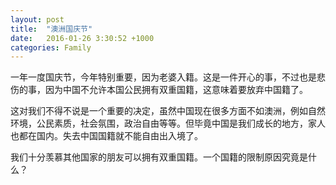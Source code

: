 ```yaml
---
layout: post
title:  "澳洲国庆节"
date:   2016-01-26 3:30:52 +1000
categories: Family
---
```

一年一度国庆节，今年特别重要，因为老婆入籍。这是一件开心的事，不过也是悲伤的事，因为中国不允许本国公民拥有双重国籍，这意味着要放弃中国籍了。

这对我们不得不说是一个重要的决定，虽然中国现在很多方面不如澳洲，例如自然环境，公民素质，社会氛围，政治自由等等。但毕竟中国是我们成长的地方，家人也都在国内。失去中国国籍就不能自由出入境了。

我们十分羡慕其他国家的朋友可以拥有双重国籍。一个国籍的限制原因究竟是什么？
